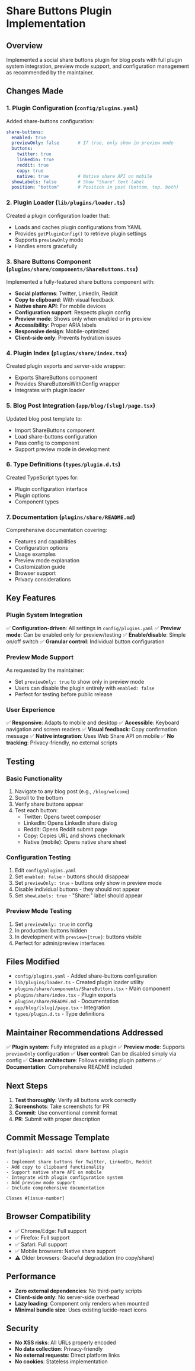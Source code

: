 # Share Buttons Plugin Implementation

## Overview

Implemented a social share buttons plugin for blog posts with full plugin system integration, preview mode support, and configuration management as recommended by the maintainer.

## Changes Made

### 1. Plugin Configuration (`config/plugins.yaml`)

Added share-buttons configuration:

```yaml
share-buttons:
  enabled: true
  previewOnly: false       # If true, only show in preview mode
  buttons:
    twitter: true
    linkedin: true
    reddit: true
    copy: true
    native: true           # Native share API on mobile
  showLabels: false        # Show "Share" text label
  position: "bottom"       # Position in post (bottom, top, both)
```

### 2. Plugin Loader (`lib/plugins/loader.ts`)

Created a plugin configuration loader that:
- Loads and caches plugin configurations from YAML
- Provides `getPluginConfig()` to retrieve plugin settings
- Supports `previewOnly` mode
- Handles errors gracefully

### 3. Share Buttons Component (`plugins/share/components/ShareButtons.tsx`)

Implemented a fully-featured share buttons component with:
- **Social platforms**: Twitter, LinkedIn, Reddit
- **Copy to clipboard**: With visual feedback
- **Native share API**: For mobile devices
- **Configuration support**: Respects plugin config
- **Preview mode**: Shows only when enabled or in preview
- **Accessibility**: Proper ARIA labels
- **Responsive design**: Mobile-optimized
- **Client-side only**: Prevents hydration issues

### 4. Plugin Index (`plugins/share/index.tsx`)

Created plugin exports and server-side wrapper:
- Exports ShareButtons component
- Provides ShareButtonsWithConfig wrapper
- Integrates with plugin loader

### 5. Blog Post Integration (`app/blog/[slug]/page.tsx`)

Updated blog post template to:
- Import ShareButtons component
- Load share-buttons configuration
- Pass config to component
- Support preview mode in development

### 6. Type Definitions (`types/plugin.d.ts`)

Created TypeScript types for:
- Plugin configuration interface
- Plugin options
- Component types

### 7. Documentation (`plugins/share/README.md`)

Comprehensive documentation covering:
- Features and capabilities
- Configuration options
- Usage examples
- Preview mode explanation
- Customization guide
- Browser support
- Privacy considerations

## Key Features

### Plugin System Integration

✅ **Configuration-driven**: All settings in `config/plugins.yaml`
✅ **Preview mode**: Can be enabled only for preview/testing
✅ **Enable/disable**: Simple on/off switch
✅ **Granular control**: Individual button configuration

### Preview Mode Support

As requested by the maintainer:
- Set `previewOnly: true` to show only in preview mode
- Users can disable the plugin entirely with `enabled: false`
- Perfect for testing before public release

### User Experience

✅ **Responsive**: Adapts to mobile and desktop
✅ **Accessible**: Keyboard navigation and screen readers
✅ **Visual feedback**: Copy confirmation message
✅ **Native integration**: Uses Web Share API on mobile
✅ **No tracking**: Privacy-friendly, no external scripts

## Testing

### Basic Functionality
1. Navigate to any blog post (e.g., `/blog/welcome`)
2. Scroll to the bottom
3. Verify share buttons appear
4. Test each button:
   - Twitter: Opens tweet composer
   - LinkedIn: Opens LinkedIn share dialog
   - Reddit: Opens Reddit submit page
   - Copy: Copies URL and shows checkmark
   - Native (mobile): Opens native share sheet

### Configuration Testing
1. Edit `config/plugins.yaml`
2. Set `enabled: false` - buttons should disappear
3. Set `previewOnly: true` - buttons only show in preview mode
4. Disable individual buttons - they should not appear
5. Set `showLabels: true` - "Share:" label should appear

### Preview Mode Testing
1. Set `previewOnly: true` in config
2. In production: buttons hidden
3. In development with `preview={true}`: buttons visible
4. Perfect for admin/preview interfaces

## Files Modified

- `config/plugins.yaml` - Added share-buttons configuration
- `lib/plugins/loader.ts` - Created plugin loader utility
- `plugins/share/components/ShareButtons.tsx` - Main component
- `plugins/share/index.tsx` - Plugin exports
- `plugins/share/README.md` - Documentation
- `app/blog/[slug]/page.tsx` - Integration
- `types/plugin.d.ts` - Type definitions

## Maintainer Recommendations Addressed

✅ **Plugin system**: Fully integrated as a plugin
✅ **Preview mode**: Supports `previewOnly` configuration
✅ **User control**: Can be disabled simply via config
✅ **Clean architecture**: Follows existing plugin patterns
✅ **Documentation**: Comprehensive README included

## Next Steps

1. **Test thoroughly**: Verify all buttons work correctly
2. **Screenshots**: Take screenshots for PR
3. **Commit**: Use conventional commit format
4. **PR**: Submit with proper description

## Commit Message Template

```
feat(plugins): add social share buttons plugin

- Implement share buttons for Twitter, LinkedIn, Reddit
- Add copy to clipboard functionality
- Support native share API on mobile
- Integrate with plugin configuration system
- Add preview mode support
- Include comprehensive documentation

Closes #[issue-number]
```

## Browser Compatibility

- ✅ Chrome/Edge: Full support
- ✅ Firefox: Full support
- ✅ Safari: Full support
- ✅ Mobile browsers: Native share support
- ⚠️ Older browsers: Graceful degradation (no copy/share)

## Performance

- **Zero external dependencies**: No third-party scripts
- **Client-side only**: No server-side overhead
- **Lazy loading**: Component only renders when mounted
- **Minimal bundle size**: Uses existing lucide-react icons

## Security

- **No XSS risks**: All URLs properly encoded
- **No data collection**: Privacy-friendly
- **No external requests**: Direct platform links
- **No cookies**: Stateless implementation
